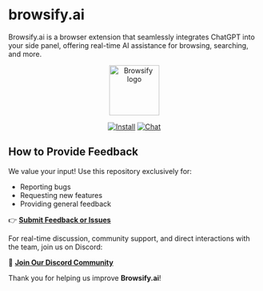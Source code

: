 # browsify.ai

Browsify.ai is a browser extension that seamlessly integrates ChatGPT into your side panel, offering real-time AI assistance for browsing, searching, and more.

<p align="center"><a href="https://browsify.ai" target="_blank"><img width="100" src="https://cdn.jsdelivr.net/gh/yuanzhixiang1996/picx-images-hosting@master/20250311/logosvg.86tsux41ie.svg" alt="Browsify logo"></a></p>

<p align="center">
  <a href="https://chromewebstore.google.com/detail/browsify-ai/hlnlopdoajdgkancmajiaoojfojhbced" target="_blank"><img src="https://img.shields.io/badge/extension-%20install-65B73A.svg" alt="Install"></a>
  <a href="https://discord.gg/A3C2uV7dUk" target="_blank"><img src="https://img.shields.io/badge/discord-8A2BE2" alt="Chat"></a>
</p>

## How to Provide Feedback

We value your input! Use this repository exclusively for:

- Reporting bugs
- Requesting new features
- Providing general feedback

👉 **[Submit Feedback or Issues](https://github.com/BrowsifyAI/extension-feedback/issues)**

For real-time discussion, community support, and direct interactions with the team, join us on Discord:

🔗 **[Join Our Discord Community](https://discord.gg/A3C2uV7dUk)**

Thank you for helping us improve **Browsify.ai**!



